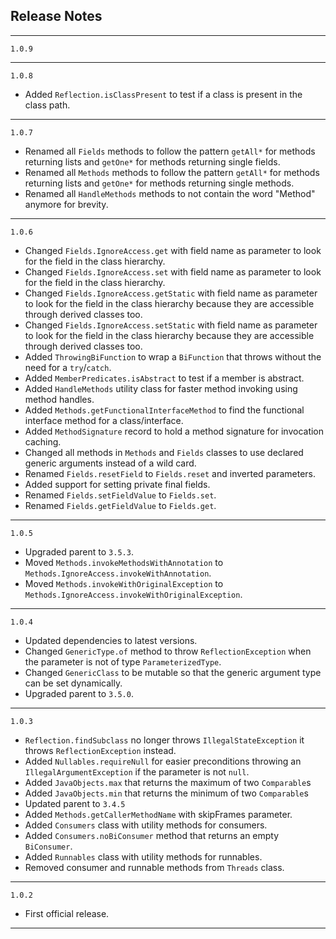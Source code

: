 ## Release Notes

---

`1.0.9`

---

`1.0.8`

- Added `Reflection.isClassPresent` to test if a class is present in the class path.

---

`1.0.7`

- Renamed all `Fields` methods to follow the pattern `getAll*` for methods returning lists and `getOne*` for methods returning single fields.
- Renamed all `Methods` methods to follow the pattern `getAll*` for methods returning lists and `getOne*` for methods returning single methods.
- Renamed all `HandleMethods` methods to not contain the word "Method" anymore for brevity.

---

`1.0.6`

- Changed `Fields.IgnoreAccess.get` with field name as parameter to look for the field in the class hierarchy.
- Changed `Fields.IgnoreAccess.set` with field name as parameter to look for the field in the class hierarchy.
- Changed `Fields.IgnoreAccess.getStatic` with field name as parameter to look for the field in the class hierarchy because they are accessible through derived classes too.
- Changed `Fields.IgnoreAccess.setStatic` with field name as parameter to look for the field in the class hierarchy because they are accessible through derived classes too.
- Added `ThrowingBiFunction` to wrap a `BiFunction` that throws without the need for a `try`/`catch`.
- Added `MemberPredicates.isAbstract` to test if a member is abstract.
- Added `HandleMethods` utility class for faster method invoking using method handles.
- Added `Methods.getFunctionalInterfaceMethod` to find the functional interface method for a class/interface.
- Added `MethodSignature` record to hold a method signature for invocation caching.
- Changed all methods in `Methods` and `Fields` classes to use declared generic arguments instead of a wild card.
- Renamed `Fields.resetField` to `Fields.reset` and inverted parameters.
- Added support for setting private final fields.
- Renamed `Fields.setFieldValue` to `Fields.set`.
- Renamed `Fields.getFieldValue` to `Fields.get`.

---

`1.0.5`

- Upgraded parent to `3.5.3`.
- Moved `Methods.invokeMethodsWithAnnotation` to `Methods.IgnoreAccess.invokeWithAnnotation`.
- Moved `Methods.invokeWithOriginalException` to `Methods.IgnoreAccess.invokeWithOriginalException`.

---

`1.0.4`

- Updated dependencies to latest versions.
- Changed `GenericType.of` method to throw `ReflectionException` when the parameter is not of type `ParameterizedType`.
- Changed `GenericClass` to be mutable so that the generic argument type can be set dynamically.
- Upgraded parent to `3.5.0`.

---

`1.0.3`

- `Reflection.findSubclass` no longer throws `IllegalStateException` it throws `ReflectionException` instead.
- Added `Nullables.requireNull` for easier preconditions throwing an `IllegalArgumentException` if the parameter is not `null`.
- Added `JavaObjects.max` that returns the maximum of two `Comparable`s
- Added `JavaObjects.min` that returns the minimum of two `Comparable`s
- Updated parent to `3.4.5`
- Added `Methods.getCallerMethodName` with skipFrames parameter.
- Added `Consumers` class with utility methods for consumers.
- Added `Consumers.noBiConsumer` method that returns an empty `BiConsumer`.
- Added `Runnables` class with utility methods for runnables.
- Removed consumer and runnable methods from `Threads` class.

---

`1.0.2`

- First official release.

---


